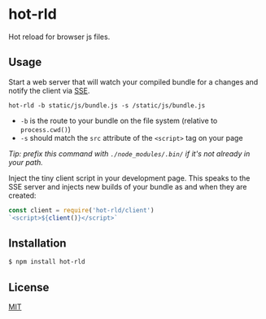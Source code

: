 # hot-rld

Hot reload for browser js files.

## Usage

Start a web server that will watch your compiled bundle for a changes and notify the client via
[SSE](https://developer.mozilla.org/en-US/docs/Web/API/Server-sent_events/Using_server-sent_events).

```
hot-rld -b static/js/bundle.js -s /static/js/bundle.js
```

- `-b`  is the route to your bundle on the file system (relative to `process.cwd()`)
- `-s` should match the `src` attribute of the `<script>` tag on your page

_Tip: prefix this command with `./node_modules/.bin/` if it's not already in your path._

Inject the tiny client script in your development page. This speaks to the SSE server
and injects new builds of your bundle as and when they are created:

```js
const client = require('hot-rld/client')
`<script>${client()}</script>`
```

## Installation
```sh
$ npm install hot-rld
```

## License
[MIT](https://tldrlegal.com/license/mit-license)
